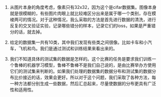1. 从图片本身的角度考虑，像素只有32x32，因为这个是cifar数据集。图像本身就是很模糊的，有些图片肉眼上就比较难区分出来是属于哪一个类别，存在模棱两可的情况。对于这种情况，我么采取的方法是首先进行数据的清洗，进行反复的交叉验证实验，记录哪些错分的样本，记录它们的loss，如果是严重错分的话，就去掉。

2. 给定的数据集一共有10类，其中我们发现有些类之间很像。比如卡车和小汽车，飞机和鸟。我们是通过测试和训练结果来看出来的。


2. 我们不知道具体的测试集的数据是怎样的。这个比赛的任务是要求我们训练一个鲁棒的机器学习模型，鲁棒不鲁棒不是我们自己说的，是由比赛举办方使用它们的测试集来判断的。如果我们处理的数据集的数据分布和测试集的数据分布比价接近的话，效果会更好。所以对于这个问题，我们采取了各种方法，每一种方法都分别生成一些数据，然后汇总起来，尽量使数据的分布更具有广泛性和适用性。